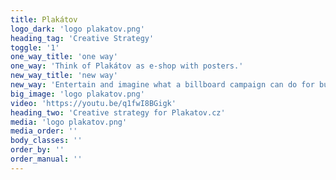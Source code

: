 ```yaml
---
title: Plakátov
logo_dark: 'logo plakatov.png'
heading_tag: 'Creative Strategy'
toggle: '1'
one_way_title: 'one way'
one_way: 'Think of Plakátov as e-shop with posters.'
new_way_title: 'new way'
new_way: 'Entertain and imagine what a billboard campaign can do for business.'
big_image: 'logo plakatov.png'
video: 'https://youtu.be/q1fwI8BGigk'
heading_two: 'Creative strategy for Plakatov.cz'
media: 'logo plakatov.png'
media_order: ''
body_classes: ''
order_by: ''
order_manual: ''
---
```


